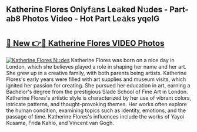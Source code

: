 ## Katherine Flores Onlyf𝚊ns Le𝚊ked N𝚞des - Part-ab8 Photos Video - Hot Part Le𝚊ks yqeIG

# <h2><a href="http://ab73159.deff.icu/?id=Katherine+Flores">🔗 New 👉🔴 Katherine Flores VIDEO Photos</a></h2>

[![Katherine Flores N𝚞des](https://i.imgur.com/rIISA9y.gif)](http://ab73159.deff.icu/?id=Katherine+Flores)
Katherine Flores was born on a nice day in London, which she believes played a role in shaping her name and her art. She grew up in a creative family, with both parents being artists. Katherine Flores's early years were filled with art supplies and museum visits, which ignited her passion for creating. She pursued her education in art, earning a Bachelor's degree from the prestigious Slade School of Fine Art in London. Katherine Flores's artistic style is characterized by her use of vibrant colors, intricate patterns, and thought-provoking themes. Her works often explore the human condition, examining topics such as identity, emotions, and the passage of time. Katherine Flores's influences include the works of Yayoi Kusama, Frida Kahlo, and Vincent van Gogh.
